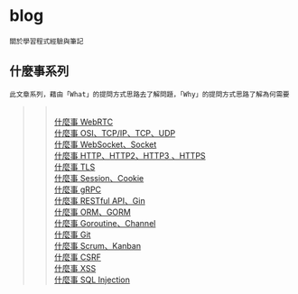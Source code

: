 # blog
    關於學習程式經驗與筆記

## 什麼事系列
    此文章系列，藉由「What」的提問方式思路去了解問題，「Why」的提問方式思路了解為何需要
>> &nbsp;
    <br/>
    [什麼事 WebRTC](./What%20is%20it/什麼事%20WebRTC.md)
    <br/>
    [什麼事 OSI、TCP/IP、TCP、UDP](./What%20is%20it/什麼事%20OSI、TCP%20IP、TCP、UDP.md)
    <br/>
    [什麼事 WebSocket、Socket](./What%20is%20it/什麼事%20WebSocket、Socket.md)
    <br/>
    [什麼事 HTTP、HTTP2、HTTP3 、HTTPS](./What%20is%20it/什麼事%20HTTP、HTTP2、HTTP3%20、HTTPS.md)
    <br/>
    [什麼事 TLS](./What%20is%20it/什麼事%20TLS.md)
    <br/>
    [什麼事 Session、Cookie](./What%20is%20it/什麼事%20Session、Cookie.md)
    <br/>
    [什麼事 gRPC](./What%20is%20it/什麼事%20gRPC.md)
    <br/>
    [什麼事 RESTful API、Gin](./What%20is%20it/什麼事%20RESTful%20API、Gin.md)
    <br/>
    [什麼事 ORM、GORM](./What%20is%20it/什麼事%20ORM、GORM.md)
    <br/>
    [什麼事 Goroutine、Channel](./What%20is%20it/什麼事%20Goroutine、Channel.md)
    <br/>
    [什麼事 Git](./What%20is%20it/什麼事%20Git.md)
    <br/>
    [什麼事 Scrum、Kanban](./What%20is%20it/什麼事%20Scrum、Kanban.md)
    <br/>
    [什麼事 CSRF](./What%20is%20it/什麼事%20CSRF.md)
    <br/>
    [什麼事 XSS](./What%20is%20it/什麼事%20XSS.md)
    <br/>
    [什麼事 SQL Injection](./What%20is%20it/什麼事%20SQL%20Injection.md)
    